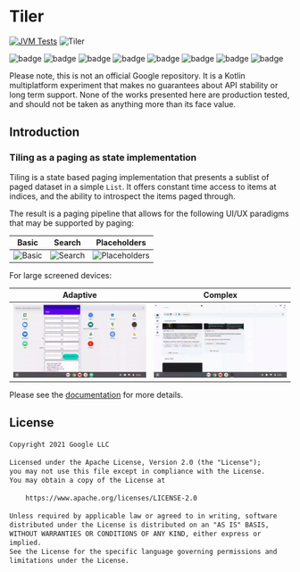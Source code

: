# Tiler

[![JVM Tests](https://github.com/tunjid/Tiler/actions/workflows/tests.yml/badge.svg)](https://github.com/tunjid/Tiler/actions/workflows/tests.yml)
![Tiler](https://img.shields.io/maven-central/v/com.tunjid.tiler/tiler?label=tiler)

![badge][badge-ios]
![badge][badge-js]
![badge][badge-jvm]
![badge][badge-linux]
![badge][badge-windows]
![badge][badge-mac]
![badge][badge-tvos]
![badge][badge-watchos]

Please note, this is not an official Google repository. It is a Kotlin multiplatform experiment that makes no guarantees
about API stability or long term support. None of the works presented here are production tested, and should not be
taken as anything more than its face value.

## Introduction

### Tiling as a paging as state implementation

Tiling is a state based paging implementation that presents a sublist of paged dataset in a simple `List`.
It offers constant time access to items at indices, and the ability to introspect the items paged through.

The result is a paging pipeline that allows for the following UI/UX paradigms that may be supported by paging:

|              Basic               |               Search               |                  Placeholders                  |
|:--------------------------------:|:----------------------------------:|:----------------------------------------------:|
| ![Basic](/docs/images/basic.gif) | ![Search](/docs/images/search.gif) | ![Placeholders](/docs/images/placeholders.gif) |


For large screened devices:

|                Adaptive                |               Complex                |
|:--------------------------------------:|:------------------------------------:|
| ![Adaptive](/docs/images/adaptive.gif) | ![Complex](/docs/images/complex.gif) |

Please see the [documentation](https://tunjid.github.io/Tiler/) for more details.

## License

    Copyright 2021 Google LLC

    Licensed under the Apache License, Version 2.0 (the "License");
    you may not use this file except in compliance with the License.
    You may obtain a copy of the License at

        https://www.apache.org/licenses/LICENSE-2.0

    Unless required by applicable law or agreed to in writing, software
    distributed under the License is distributed on an "AS IS" BASIS,
    WITHOUT WARRANTIES OR CONDITIONS OF ANY KIND, either express or implied.
    See the License for the specific language governing permissions and
    limitations under the License.

[badge-android]: http://img.shields.io/badge/-android-6EDB8D.svg?style=flat

[badge-jvm]: http://img.shields.io/badge/-jvm-DB413D.svg?style=flat

[badge-js]: http://img.shields.io/badge/-js-F8DB5D.svg?style=flat

[badge-js-ir]: https://img.shields.io/badge/support-[IR]-AAC4E0.svg?style=flat

[badge-nodejs]: https://img.shields.io/badge/-nodejs-68a063.svg?style=flat

[badge-linux]: http://img.shields.io/badge/-linux-2D3F6C.svg?style=flat

[badge-windows]: http://img.shields.io/badge/-windows-4D76CD.svg?style=flat

[badge-wasm]: https://img.shields.io/badge/-wasm-624FE8.svg?style=flat

[badge-apple-silicon]: http://img.shields.io/badge/support-[AppleSilicon]-43BBFF.svg?style=flat

[badge-ios]: http://img.shields.io/badge/-ios-CDCDCD.svg?style=flat

[badge-mac]: http://img.shields.io/badge/-macos-111111.svg?style=flat

[badge-watchos]: http://img.shields.io/badge/-watchos-C0C0C0.svg?style=flat

[badge-tvos]: http://img.shields.io/badge/-tvos-808080.svg?style=flat
